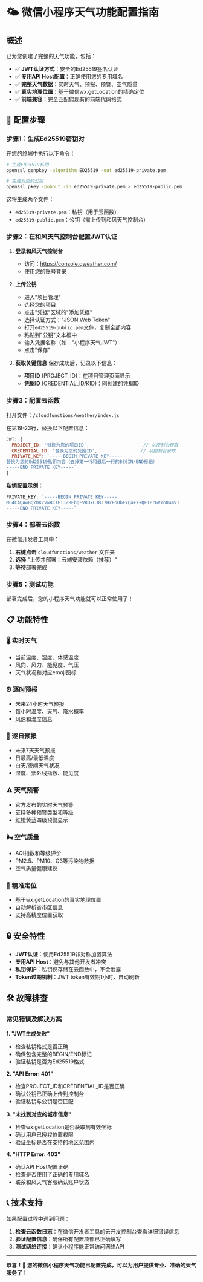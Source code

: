 # 🌤️ 微信小程序天气功能配置指南

## 概述

已为您创建了完整的天气功能，包括：
- ✅ **JWT认证方式**：安全的Ed25519签名认证
- ✅ **专用API Host配置**：正确使用您的专用域名
- ✅ **完整天气数据**：实时天气、预报、预警、空气质量
- ✅ **真实地理位置**：基于微信wx.getLocation的精确定位
- ✅ **前端兼容**：完全匹配您现有的前端代码格式

## 🔧 配置步骤

### 步骤1：生成Ed25519密钥对

在您的终端中执行以下命令：

```bash
# 生成Ed25519私钥
openssl genpkey -algorithm ED25519 -out ed25519-private.pem

# 生成对应的公钥
openssl pkey -pubout -in ed25519-private.pem > ed25519-public.pem
```

这将生成两个文件：
- `ed25519-private.pem`：私钥（用于云函数）
- `ed25519-public.pem`：公钥（需上传到和风天气控制台）

### 步骤2：在和风天气控制台配置JWT认证

1. **登录和风天气控制台**
   - 访问：https://console.qweather.com/
   - 使用您的账号登录

2. **上传公钥**
   - 进入"项目管理"
   - 选择您的项目
   - 点击"凭据"区域的"添加凭据"
   - 选择认证方式："JSON Web Token"
   - 打开`ed25519-public.pem`文件，复制全部内容
   - 粘贴到"公钥"文本框中
   - 输入凭据名称（如："小程序天气JWT"）
   - 点击"保存"

3. **获取关键信息**
   保存成功后，记录以下信息：
   - **项目ID** (PROJECT_ID)：在项目管理页面显示
   - **凭据ID** (CREDENTIAL_ID/KID)：刚创建的凭据ID

### 步骤3：配置云函数

打开文件：`/cloudfunctions/weather/index.js`

在第19-23行，替换以下配置信息：

```javascript
JWT: {
  PROJECT_ID: '替换为您的项目ID',                    // 从控制台获取
  CREDENTIAL_ID: '替换为您的凭据ID',                // 从控制台获取  
  PRIVATE_KEY: `-----BEGIN PRIVATE KEY-----
替换为您的Ed25519私钥内容（去掉第一行和最后一行的BEGIN/END标记）
-----END PRIVATE KEY-----`
}
```

**私钥配置示例：**
```javascript
PRIVATE_KEY: `-----BEGIN PRIVATE KEY-----
MC4CAQAwBQYDK2VwBCIEIJZ8EbgFV8UxCJBJ7HrFoObFYQaFX+QF1Pr6VYnD4mV1
-----END PRIVATE KEY-----`
```

### 步骤4：部署云函数

在微信开发者工具中：

1. **右键点击** `cloudfunctions/weather` 文件夹
2. **选择** "上传并部署：云端安装依赖（推荐）"
3. **等待**部署完成

### 步骤5：测试功能

部署完成后，您的小程序天气功能就可以正常使用了！

## 📋 功能特性

### 🌡️ 实时天气
- 当前温度、湿度、体感温度
- 风向、风力、能见度、气压
- 天气状况和对应emoji图标

### ⏰ 逐时预报
- 未来24小时天气预报
- 每小时温度、天气、降水概率
- 风速和湿度信息

### 📅 逐日预报  
- 未来7天天气预报
- 日最高/最低温度
- 白天/夜间天气状况
- 湿度、紫外线指数、能见度

### ⚠️ 天气预警
- 官方发布的实时天气预警
- 支持多种预警类型和等级
- 红橙黄蓝四级预警显示

### 🌬️ 空气质量
- AQI指数和等级评价
- PM2.5、PM10、O3等污染物数据
- 空气质量健康建议

### 📍 精准定位
- 基于wx.getLocation的真实地理位置
- 自动解析省市区信息
- 支持高精度位置获取

## 🔒 安全特性

- **JWT认证**：使用Ed25519非对称加密算法
- **专用API Host**：避免与其他开发者冲突
- **私钥保护**：私钥仅存储在云函数中，不会泄露
- **Token过期机制**：JWT token有效期1小时，自动刷新

## 🛠️ 故障排查

### 常见错误及解决方案

**1. "JWT生成失败"**
- 检查私钥格式是否正确
- 确保包含完整的BEGIN/END标记
- 验证私钥是否为Ed25519格式

**2. "API Error: 401"**  
- 检查PROJECT_ID和CREDENTIAL_ID是否正确
- 确认公钥已正确上传到控制台
- 验证私钥与公钥是否匹配

**3. "未找到对应的城市信息"**
- 检查wx.getLocation是否获取到有效坐标
- 确认用户已授权位置权限
- 验证坐标是否在支持的地区范围内

**4. "HTTP Error: 403"**
- 确认API Host配置正确
- 检查是否使用了正确的专用域名
- 联系和风天气客服确认账户状态

## 📞 技术支持

如果配置过程中遇到问题：

1. **检查云函数日志**：在微信开发者工具的云开发控制台查看详细错误信息
2. **验证配置信息**：确保所有配置项都已正确填写
3. **测试网络连接**：确认小程序能正常访问网络API

---

**恭喜！🎉 您的微信小程序天气功能已配置完成，可以为用户提供专业、准确的天气服务了！**
